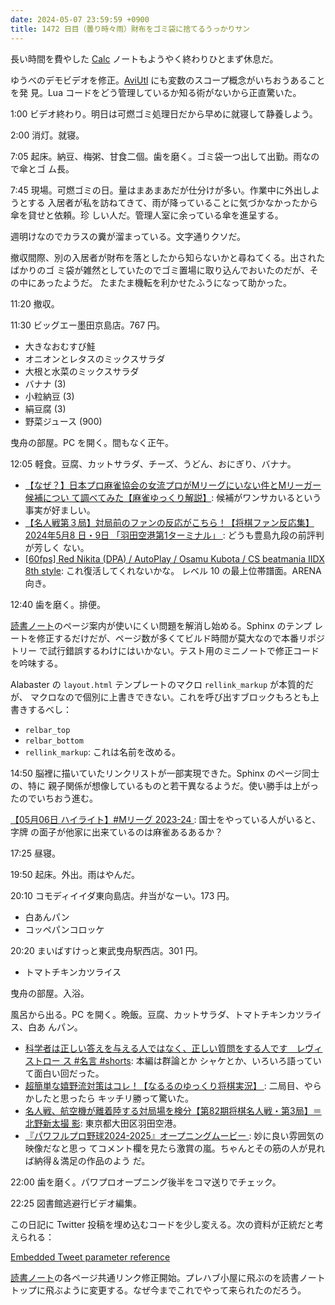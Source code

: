 ```yaml
---
date: 2024-05-07 23:59:59 +0900
title: 1472 日目（曇り時々雨）財布をゴミ袋に捨てるうっかりサン
---
```


長い時間を費やした [Calc] ノートもようやく終わりひとまず休息だ。

ゆうべのデモビデオを修正。[AviUtl] にも変数のスコープ概念がいちおうあることを発
見。Lua コードをどう管理しているか知る術がないから正直驚いた。
<blockquote class="twitter-tweet"
  data-conversation="none"
  data-media-max-width="480" data-theme="dark" data-align="center">
<a href="https://twitter.com/showa_yojyo/status/1787512529775940061"></a>
</blockquote>

1:00 ビデオ終わり。明日は可燃ゴミ処理日だから早めに就寝して静養しよう。

2:00 消灯。就寝。

7:05 起床。納豆、梅粥、甘食二個。歯を磨く。ゴミ袋一つ出して出勤。雨なので傘とゴ
ム長。

7:45 現場。可燃ゴミの日。量はまあまあだが仕分けが多い。作業中に外出しようとする
入居者が私を訪ねてきて、雨が降っていることに気づかなかったから傘を貸せと依頼。珍
しい人だ。管理人室に余っている傘を進呈する。

週明けなのでカラスの糞が溜まっている。文字通りクソだ。

撤収間際、別の入居者が財布を落としたから知らないかと尋ねてくる。出されたばかりのゴ
ミ袋が雑然としていたのでゴミ置場に取り込んでおいたのだが、その中にあったようだ。
たまたま機転を利かせたふうになって助かった。

11:20 撤収。

11:30 ビッグエー墨田京島店。767 円。

* 大きなおむすび鮭
* オニオンとレタスのミックスサラダ
* 大根と水菜のミックスサラダ
* バナナ (3)
* 小粒納豆 (3)
* 絹豆腐 (3)
* 野菜ジュース (900)

曳舟の部屋。PC を開く。間もなく正午。

12:05 軽食。豆腐、カットサラダ、チーズ、うどん、おにぎり、バナナ。

* [【なぜ？】日本プロ麻雀協会の女流プロがMリーグにいない件とMリーガー候補につい
  て調べてみた【麻雀ゆっくり解説】](https://www.youtube.com/watch?v=2DEv0BjM3GM):
  候補がワンサカいるという事実が好ましい。
* [【名人戦第３局】対局前のファンの反応がこちら！【将棋ファン反応集】2024年5月8
  日・9日 「羽田空港第1ターミナル」
  ](https://www.youtube.com/watch?v=3zPWbShu1zY): どうも豊島九段の前評判が芳しく
  ない。
* [[60fps] Red Nikita (DPA) / AutoPlay / Osamu Kubota / CS beatmania IIDX 8th
  style](https://www.youtube.com/watch?v=FZccJbGST5k): これ復活してくれないかな。
  レベル 10 の最上位帯譜面。ARENA 向き。

12:40 歯を磨く。排便。

[読書ノート][note]のページ案内が使いにくい問題を解消し始める。Sphinx のテンプ
レートを修正するだけだが、ページ数が多くてビルド時間が莫大なので本番リポジトリー
で試行錯誤するわけにはいかない。テスト用のミニノートで修正コードを吟味する。

Alabaster の `layout.html` テンプレートのマクロ `rellink_markup` が本質的だが、
マクロなので個別に上書きできない。これを呼び出すブロックもろとも上書きするべし：

* `relbar_top`
* `relbar_bottom`
* `rellink_markup`: これは名前を改める。

14:50 脳裡に描いていたリンクリストが一部実現できた。Sphinx のページ同士の、特に
親子関係が想像しているものと若干異なるようだ。使い勝手は上がったのでいちおう進む。

[【05月06日 ハイライト】#Mリーグ 2023-24
](https://www.youtube.com/watch?v=TH45aEHzJ34): 国士をやっている人がいると、字牌
の面子が他家に出来ているのは麻雀あるあるか？

17:25 昼寝。

19:50 起床。外出。雨はやんだ。

20:10 コモディイイダ東向島店。弁当がなーい。173 円。

* 白あんパン
* コッペパンコロッケ

20:20 まいばすけっと東武曳舟駅西店。301 円。

* トマトチキンカツライス

曳舟の部屋。入浴。

風呂から出る。PC を開く。晩飯。豆腐、カットサラダ、トマトチキンカツライス、白あ
んパン。

* [科学者は正しい答えを与える人ではなく、正しい質問をする人です　レヴィストロー
  ス #名言 #shorts](https://www.youtube.com/watch?v=5hwUoJ6Tvf4): 本編は群論とか
  シャケとか、いろいろ語っていて面白い回だった。
* [超簡単な嬉野流対策はコレ！【なるるのゆっくり将棋実況】
  ](https://www.youtube.com/watch?v=HLnNdS6fH4Y): 二局目、やらかしたと思ったら
  キッチリ勝って驚いた。
* [名人戦、航空機が離着陸する対局場を検分【第82期将棋名人戦・第3局】＝北野新太撮
  影](https://www.youtube.com/watch?v=elFd__GAT_E): 東京都大田区羽田空港。
* [『パワフルプロ野球2024-2025』オープニングムービー
  ](https://www.youtube.com/watch?v=pxdRtLSTI80): 妙に良い雰囲気の映像だなと思っ
  てコメント欄を見たら激賞の嵐。ちゃんとその筋の人が見れば納得＆満足の作品のよう
  だ。

22:00 歯を磨く。パワプロオープニング後半をコマ送りでチェック。

22:25 図書館逃避行ビデオ編集。
<blockquote class="twitter-tweet"
  data-conversation="none"
  data-media-max-width="480" data-theme="dark" data-align="center">
<a href="https://twitter.com/showa_yojyo/status/1787837413051732326"></a>
</blockquote>

この日記に Twitter 投稿を埋め込むコードを少し変える。次の資料が正統だと考えられる：

[Embedded Tweet parameter reference
](https://developer.twitter.com/en/docs/twitter-for-websites/embedded-tweets/guides/embedded-tweet-parameter-reference)

[読書ノート][note]の各ページ共通リンク修正開始。プレハブ小屋に飛ぶのを読書ノート
トップに飛ぶように変更する。なぜ今までこれでやって来られたのだろう。

[AviUtl]: https://spring-fragrance.mints.ne.jp/aviutl/
[Calc]: https://documentation.libreoffice.org/en/english-documentation/calc/
[note]: https://showa-yojyo.github.io/notebook/
